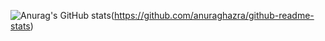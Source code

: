 ![Anurag's GitHub stats](https://github-readme-stats.vercel.app/api?username=anuraghazra&show_icons=true&theme=radical)(https://github.com/anuraghazra/github-readme-stats)
